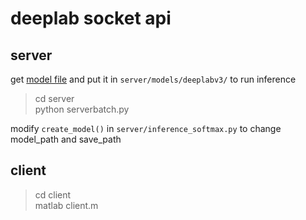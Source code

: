 # deeplab socket api

## server

get [model file](https://drive.google.com/drive/folders/1J20pyswo0PjDZx5g-_ZJXwwbd4qOqR5w) and put it in `server/models/deeplabv3/` to run inference
> cd server  
> python serverbatch.py

modify `create_model()` in `server/inference_softmax.py` to change model_path and save_path

## client
> cd client  
> matlab client.m
